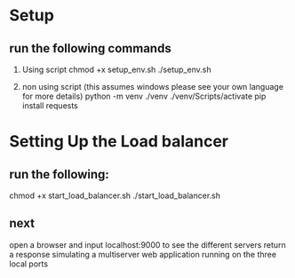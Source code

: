 # Setup 
## run the following commands 

1) Using script 
chmod +x setup_env.sh
./setup_env.sh

2) non using script (this assumes windows please see your own language for more details)
python -m venv ./venv
./venv/Scripts/activate 
pip install requests

# Setting Up the Load balancer 
## run the following: 
chmod +x start_load_balancer.sh
./start_load_balancer.sh

## next
open a browser and input localhost:9000 to see the different servers return a response simulating a multiserver web application running on the three local ports 

